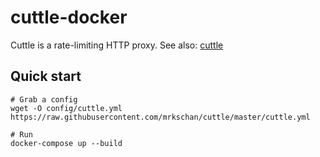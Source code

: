 cuttle-docker
=============

Cuttle is a rate-limiting HTTP proxy. See also: [cuttle](https://github.com/mrkschan/cuttle)

Quick start
-----------

```
# Grab a config
wget -O config/cuttle.yml https://raw.githubusercontent.com/mrkschan/cuttle/master/cuttle.yml

# Run
docker-compose up --build
```